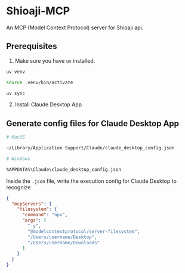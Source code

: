 # Shioaji-MCP

An MCP (Model Context Protocol) server for Shioaji api.

## Prerequisites

1. Make sure you have `uv` installed.

```bash
uv venv

source .venv/bin/activate

uv sync
```


2. Install Claude Desktop App

## Generate config files for Claude Desktop App

```bash
# MacOS

~/Library/Application Support/Claude/claude_desktop_config.json

# Windows

%APPDATA%\Claude\claude_desktop_config.json
```

Inside the `.json` file, write the execution config for Claude Desktop to recognize

```json
{
  "mcpServers": {
    "filesystem": {
      "command": "npx",
      "args": [
        "-y",
        "@modelcontextprotocol/server-filesystem",
        "/Users/username/Desktop",
        "/Users/username/Downloads"
      ]
    }
  }
}
```
```
